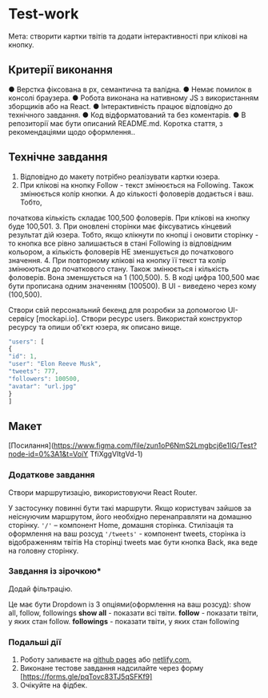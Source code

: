 # Test-work

Мета: створити картки твітів та додати інтерактивності при клікові на кнопку.

## Критерії виконання

● Верстка фіксована в рх, семантична та валідна. ● Немає помилок в консолі
браузера. ● Робота виконана на нативному JS з використанням зборщиків або на
React. ● Інтерактивність працює відповідно до технічного завдання. ● Код
відформатований та без коментарів. ● В репозиторії має бути описаний README.md.
Коротка стаття, з рекомендаціями щодо оформлення..

## Технічне завдання

1. Відповідно до макету потрібно реалізувати картки юзера.
2. При клікові на кнопку Follow - текст змінюється на Following. Також
   змінюється колір кнопки. А до кількості фоловерів додається і ваш. Тобто,

початкова кількість складає 100,500 фоловерів. При клікові на кнопку буде
100,501. 3. При оновлені сторінки має фіксуватись кінцевий результат дій юзера.
Тобто, якщо клікнути по кнопці і оновити сторінку - то кнопка все рівно
залишається в стані Following із відповідним кольором, а кількість фоловерів НЕ
зменшується до початкового значення. 4. При повторному клікові на кнопку її
текст та колір змінюються до початкового стану. Також змінюється і кількість
фоловерів. Вона зменшується на 1 (100,500). 5. В коді цифра 100,500 має бути
прописана одним значенням (100500). В UI - виведено через кому (100,500).

Створи свій персональний бекенд для розробки за допомогою UI-сервісу
[mockapi.io]. Створи ресурс users. Використай конструктор ресурсу та опиши
об'єкт юзера, як описано вище.

```jsx
"users": [
{
"id": 1,
"user": "Elon Reeve Musk",
"tweets": 777,
"followers": 100500,
"avatar": "url.jpg"
}
]
```

## Макет

[Посилання](https://www.figma.com/file/zun1oP6NmS2Lmgbcj6e1IG/Test?node-id=0%3A1&t=VoiY
TfiXggVItgVd-1)

### Додаткове завдання

Створи маршрутизацію, використовуючи React Router.

У застосунку повинні бути такі маршрути. Якщо користувач зайшов за неіснуючим
маршрутом, його необхідно перенаправляти на домашню сторінку. `'/'` – компонент
Home, домашня сторінка. Стилізація та оформлення на ваш розсуд `'/tweets'` -
компонент tweets, сторінка із відображенням твітів На сторінці tweets має бути
кнопка Back, яка веде на головну сторінку.

### Завдання із зірочкою\*

Додай фільтрацію.

Це має бути Dropdown із 3 опціями(оформлення на ваш розсуд): show all, follow,
followings **show all** - показати всі твіти. **follow** - показати твіти, у
яких стан follow. **followings** - показати твіти, у яких стан following

### Подальші дії

1. Роботу заливаєте на [github pages](https://pages.github.com/) або
   [netlify.com.](https://www.netlify.com/)
2. Виконане тестове завдання надсилайте через форму
   [https://forms.gle/pqTovc83TJ5qSFKf9]
3. Очікуйте на фідбек.

